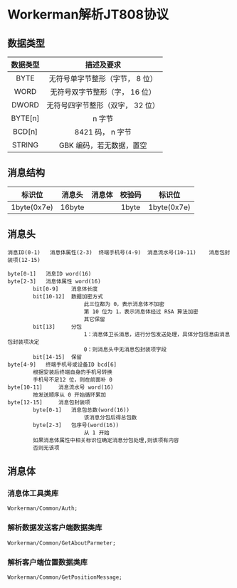 # Workerman解析JT808协议

## **数据类型**

|数据类型|描述及要求|
|:---:|:---:|
|BYTE|无符号单字节整形（字节， 8 位）|
|WORD|无符号双字节整形（字， 16 位）|
|DWORD|无符号四字节整形（双字， 32 位）|
|BYTE[n]|n 字节|
|BCD[n]|8421 码， n 字节|
|STRING|GBK 编码，若无数据，置空|

## **消息结构**

|标识位|消息头|消息体|校验码|标识位|
|:---:|:---:|:---:|:---:|:---:|
|1byte(0x7e)|16byte||1byte|1byte(0x7e)|


## **消息头**

~~~
消息ID(0-1)   消息体属性(2-3)  终端手机号(4-9)  消息流水号(10-11)    消息包封装项(12-15)

byte[0-1]   消息ID word(16)
byte[2-3]   消息体属性 word(16)
        bit[0-9]    消息体长度
        bit[10-12]  数据加密方式
                        此三位都为 0，表示消息体不加密
                        第 10 位为 1，表示消息体经过 RSA 算法加密
                        其它保留
        bit[13]     分包
                        1：消息体卫长消息，进行分包发送处理，具体分包信息由消息包封装项决定
                        0：则消息头中无消息包封装项字段
        bit[14-15]  保留
byte[4-9]   终端手机号或设备ID bcd[6]
        根据安装后终端自身的手机号转换
        手机号不足12 位，则在前面补 0
byte[10-11]     消息流水号 word(16)
        按发送顺序从 0 开始循环累加
byte[12-15]     消息包封装项
        byte[0-1]   消息包总数(word(16))
                        该消息分包后得总包数
        byte[2-3]   包序号(word(16))
                        从 1 开始
        如果消息体属性中相关标识位确定消息分包处理,则该项有内容
        否则无该项
~~~




## **消息体**
### **消息体工具类库**
~~~
Workerman/Common/Auth;
~~~
### **解析数据发送客户端数据类库**
~~~
Workerman/Common/GetAboutParmeter;
~~~
### **解析客户端位置数据类库**
~~~
Workerman/Common/GetPositionMessage;
~~~

